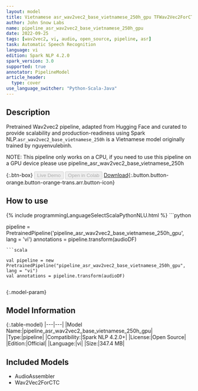 ```yaml
---
layout: model
title: Vietnamese asr_wav2vec2_base_vietnamese_250h_gpu TFWav2Vec2ForCTC from nguyenvulebinh
author: John Snow Labs
name: pipeline_asr_wav2vec2_base_vietnamese_250h_gpu
date: 2022-09-25
tags: [wav2vec2, vi, audio, open_source, pipeline, asr]
task: Automatic Speech Recognition
language: vi
edition: Spark NLP 4.2.0
spark_version: 3.0
supported: true
annotator: PipelineModel
article_header:
  type: cover
use_language_switcher: "Python-Scala-Java"
---
```


## Description

Pretrained Wav2vec2  pipeline, adapted from Hugging Face and curated to provide scalability and production-readiness using Spark NLP.`asr_wav2vec2_base_vietnamese_250h` is a Vietnamese model originally trained by nguyenvulebinh.

NOTE: This pipeline only works on a CPU, if you need to use this pipeline on a GPU device please use pipeline_asr_wav2vec2_base_vietnamese_250h

{:.btn-box}
<button class="button button-orange" disabled>Live Demo</button>
<button class="button button-orange" disabled>Open in Colab</button>
[Download](https://s3.amazonaws.com/auxdata.johnsnowlabs.com/public/models/pipeline_asr_wav2vec2_base_vietnamese_250h_gpu_vi_4.2.0_3.0_1664091455640.zip){:.button.button-orange.button-orange-trans.arr.button-icon}

## How to use



<div class="tabs-box" markdown="1">
{% include programmingLanguageSelectScalaPythonNLU.html %}
```python

pipeline = PretrainedPipeline('pipeline_asr_wav2vec2_base_vietnamese_250h_gpu', lang = 'vi')
annotations =  pipeline.transform(audioDF)
    
```
```scala

val pipeline = new PretrainedPipeline("pipeline_asr_wav2vec2_base_vietnamese_250h_gpu", lang = "vi")
val annotations = pipeline.transform(audioDF)
    
```
</div>

{:.model-param}
## Model Information

{:.table-model}
|---|---|
|Model Name:|pipeline_asr_wav2vec2_base_vietnamese_250h_gpu|
|Type:|pipeline|
|Compatibility:|Spark NLP 4.2.0+|
|License:|Open Source|
|Edition:|Official|
|Language:|vi|
|Size:|347.4 MB|

## Included Models

- AudioAssembler
- Wav2Vec2ForCTC
